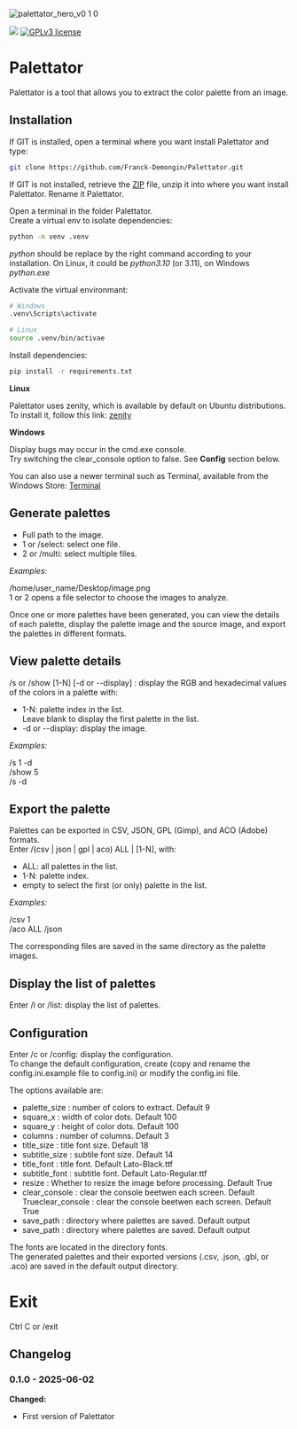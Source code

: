 ![palettator_hero_v0 1 0](https://github.com/user-attachments/assets/4f0adf69-0b06-4ef3-a121-fa355db1df4f)

<img src="https://img.shields.io/badge/Python-3.12-blue" /> [![GPLv3 license](https://img.shields.io/badge/License-GPLv3-green.svg)](http://perso.crans.org/besson/LICENSE.html)

# Palettator

Palettator is a tool that allows you to extract the color palette from an image.

## Installation

If GIT is installed, open a terminal where you want install Palettator and type:

```bash
git clone https://github.com/Franck-Demongin/Palettator.git
```

If GIT is not installed, retrieve the [ZIP](https://github.com/Franck-Demongin/Palettator/archive/refs/heads/main.zip) file, unzip it into where you want install Palettator. Rename it Palettator.

Open a terminal in the folder Palettator.  
Create a virtual env to isolate dependencies:

```bash
python -m venv .venv
```

_python_ should be replace by the right command according to your installation. On Linux, it could be _python3.10_ (or 3.11), on Windows _python.exe_

Activate the virtual environmant:

```bash
# Windows
.venv\Scripts\activate

# Linux
source .venv/bin/activae
```

Install dependencies:

```bash
pip install -r requirements.txt
```

**Linux**

Palettator uses zenity, which is available by default on Ubuntu distributions.  
To install it, follow this link: [zenity](https://doc.ubuntu-fr.org/zenity)

**Windows**

Display bugs may occur in the cmd.exe console.  
Try switching the clear_console option to false. See **Config** section below.  

You can also use a newer terminal such as Terminal, available from the Windows Store: [Terminal](https://apps.microsoft.com/detail/9n0dx20hk701?ocid=webpdpshare)

## Generate palettes

- Full path to the image.
- 1 or /select: select one file.
- 2 or /multi: select multiple files.

*Examples:*
                    
/home/user_name/Desktop/image.png  
1 or 2 opens a file selector to choose the images to analyze.

Once one or more palettes have been generated, you can view the details of each palette, display the palette image and the source image, and export the palettes in different formats.

## View palette details

/s or /show [1-N] [-d or --display]  : display the RGB and hexadecimal values of the colors in a palette with:

- 1-N: palette index in the list.    
Leave blank to display the first palette in the list.  
- -d or --display: display the image.  
                  
*Examples:*
                                      
/s 1 -d    
/show 5    
/s -d

## Export the palette

Palettes can be exported in CSV, JSON, GPL (Gimp), and ACO (Adobe) formats.  
Enter /(csv | json | gpl | aco) ALL | [1-N], with:

- ALL: all palettes in the list.  
- 1-N: palette index.  
- empty to select the first (or only) palette in the list.
                  
*Examples:*   
                                  
/csv 1    
/aco ALL
/json

The corresponding files are saved in the same directory as the palette images.

## Display the list of palettes

Enter /l or /list: display the list of palettes.

## Configuration

Enter /c or /config: display the configuration.  
To change the default configuration, create (copy and rename the config.ini.example file to config.ini) or modify the config.ini file.

The options available are:
- palette_size : number of colors to extract. Default 9
- square_x : width of color dots. Default 100
- square_y : height of color dots. Default 100
- columns : number of columns. Default 3
- title_size : title font size. Default 18
- subtitle_size : subtile font size. Default 14
- title_font : title font. Default Lato-Black.ttf
- subtitle_font : subtitle font. Default Lato-Regular.ttf
- resize : Whether to resize the image before processing. Default True
- clear_console : clear the console beetwen each screen. Default Trueclear_console : clear the console beetwen each screen. Default True
- save_path : directory where palettes are saved. Default output
- save_path : directory where palettes are saved. Default output

The fonts are located in the directory fonts.  
The generated palettes and their exported versions (.csv, .json, .gbl, or .aco) are saved in the default output directory.

# Exit

Ctrl C or /exit 

## Changelog

### 0.1.0 - 2025-06-02

**Changed:**

- First version of Palettator

